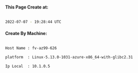 
   
#### This Page Create at:

```bash

2022-07-07 - 19:28:44 UTC

```

#### Create By Machine:

```bash

Host Name : fv-az99-626

platform  : Linux-5.13.0-1031-azure-x86_64-with-glibc2.31

Ip Local  : 10.1.0.5

```

